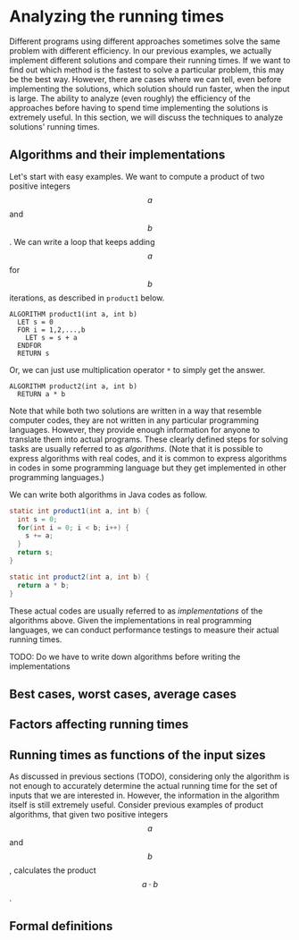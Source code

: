 # Analyzing the running times

Different programs using different approaches sometimes solve the same problem
with different efficiency.  In our previous examples, we actually implement
different solutions and compare their running times.  If we want to find out
which method is the fastest to solve a particular problem, this may be the best
way.  However, there are cases where we can tell, even before implementing the
solutions, which solution should run faster, when the input is large.  The
ability to analyze (even roughly) the efficiency of the approaches before having
to spend time implementing the solutions is extremely useful.  In this section,
we will discuss the techniques to analyze solutions' running times.

## Algorithms and their implementations

Let's start with easy examples.  We want to compute a product of two positive
integers $$a$$ and $$b$$.  We can write a loop that keeps adding $$a$$ for $$b$$
iterations, as described in `product1` below.

```
ALGORITHM product1(int a, int b)
  LET s = 0
  FOR i = 1,2,...,b
    LET s = s + a
  ENDFOR
  RETURN s
```

Or, we can just use multiplication operator `*` to simply get the answer.

```
ALGORITHM product2(int a, int b)
  RETURN a * b
```

Note that while both two solutions are written in a way that resemble computer
codes, they are not written in any particular programming languages.  However,
they provide enough information for anyone to translate them into actual
programs.  These clearly defined steps for solving tasks are usually referred to
as *algorithms*.  (Note that it is possible to express algorithms with real
codes, and it is common to express algorithms in codes in some programming
language but they get implemented in other programming languages.)

We can write both algorithms in Java codes as follow.

```java
static int product1(int a, int b) {
  int s = 0;
  for(int i = 0; i < b; i++) {
    s += a;
  }
  return s;
}

static int product2(int a, int b) {
  return a * b;
}
```

These actual codes are usually referred to as *implementations* of the
algorithms above.  Given the implementations in real programming languages, we
can conduct performance testings to measure their actual running times.

TODO: Do we have to write down algorithms before writing the implementations

## Best cases, worst cases, average cases

## Factors affecting running times

## Running times as functions of the input sizes

As discussed in previous sections (TODO), considering only the algorithm is not
enough to accurately determine the actual running time for the set of inputs
that we are interested in.  However, the information in the algorithm itself is
still extremely useful.  Consider previous examples of product algorithms, that
given two positive integers $$a$$ and $$b$$, calculates the product $$a\cdot
b$$.



## Formal definitions
